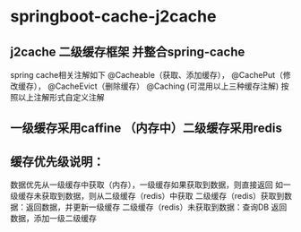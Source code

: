 # springboot-cache-j2cache

## j2cache 二级缓存框架 并整合spring-cache

spring cache相关注解如下
@Cacheable（获取、添加缓存），
@CachePut（修改缓存），
@CacheEvict（删除缓存）
@Caching (可混用以上三种缓存注解)
按照以上注解形式自定义注解

## 一级缓存采用caffine （内存中）二级缓存采用redis

## 缓存优先级说明：
数据优先从一级缓存中获取（内存），一级缓存如果获取到数据，则直接返回
如一级缓存未获取到数据，则从二级缓存（redis）中获取
二级缓存（redis）获取到数据：返回数据，并更新一级缓存
二级缓存（redis）未获取到数据：查询DB 返回数据，添加一级二级缓存



